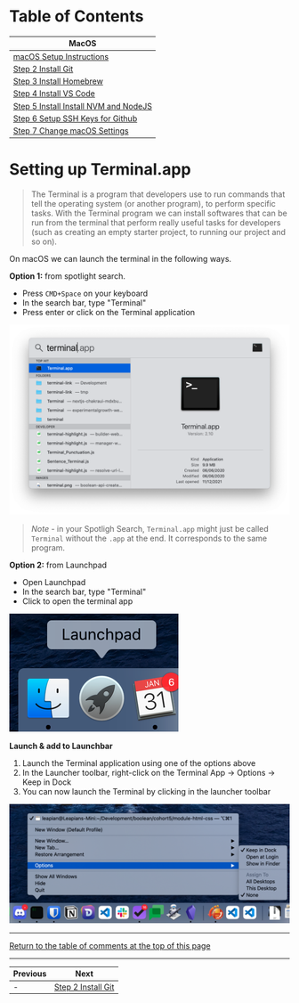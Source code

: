 # Table of Contents
| MacOS |
| ---------- |
| [macOS Setup Instructions](1-macos-setup-instructions-terminal-setup.md) |
| [Step 2 Install Git](2-macos-setup-instructions-install-git.md) |
| [Step 3 Install Homebrew](3-macos-setup-instructions-homebrew.md) |
| [Step 4 Install VS Code](4-macos-setup-instructions-vscode-install.md) |
| [Step 5 Install Install NVM and NodeJS](5-macos-setup-instructions-node-install.md) |
| [Step 6 Setup SSH Keys for Github](6-macos-setup-instructions-setup-ssh.md) |
| [Step 7 Change macOS Settings](7-macos-setup-instructions-change-settings.md) |
# Setting up Terminal.app

>The Terminal is a program that developers use to run commands that tell the operating system (or another program), to perform specific tasks.
With the Terminal program we can install softwares that can be run from the terminal that perform really useful tasks for developers (such as creating an empty starter project, to running our project and so on).

On macOS we can launch the terminal in the following ways.

**Option 1:** from spotlight search.

- Press `CMD+Space` on your keyboard
- In the search bar, type "Terminal"
- Press enter or click on the Terminal application

![Launch Terminal.app](../images/macOSTerminalLaunchSpotlight.png)

> _Note_ - in your Spotligh Search, `Terminal.app` might just be called `Terminal` without the `.app` at the end. It corresponds to the same program.

**Option 2:** from Launchpad

- Open Launchpad
- In the search bar, type "Terminal"
- Click to open the terminal app

![Launchpad](../images/macOSLaunchpadIcon.png)

**Launch & add to Launchbar**

1. Launch the Terminal application using one of the options above
2. In the Launcher toolbar, right-click on the Terminal App -> Options -> Keep in Dock
3. You can now launch the Terminal by clicking in the launcher toolbar

![Pin to Launchbar](../images/macOSTerminalPinToToolbar.png)

---

[Return to the table of comments at the top of this page](#table-of-contents)

---
| Previous | Next |
| ----- | ---------- |
| - | [Step 2 Install Git](2-macos-setup-instructions-install-git.md) |

